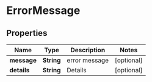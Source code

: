 # ErrorMessage

## Properties
Name | Type | Description | Notes
------------ | ------------- | ------------- | -------------
**message** | **String** | error message |  [optional]
**details** | **String** | Details |  [optional]
